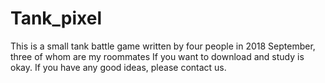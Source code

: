 # Tank_pixel
This is a small tank battle game written by four people in 2018 September, three of whom are my roommates
If you want to download and study is okay.
If you have any good ideas, please contact us. 
